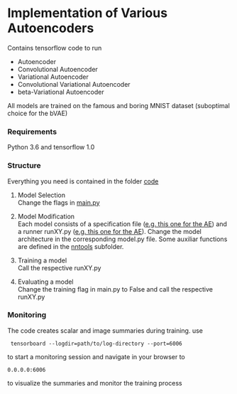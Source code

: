 # Implementation of Various Autoencoders
Contains tensorflow code to run
- Autoencoder
- Convolutional Autoencoder
- Variational Autoencoder
- Convolutional Variational Autoencoder
- beta-Variational Autoencoder

All models are trained on the famous and boring MNIST dataset (suboptimal choice for the bVAE) 

### Requirements
Python 3.6 and tensorflow 1.0  

### Structure
Everything you need is contained in the folder [code](https://github.com/triple-ratamacue/machinelearning_autoencoder_fun/tree/master/code) 
1. Model Selection  
Change the flags in [main.py](https://github.com/triple-ratamacue/machinelearning_autoencoder_fun/tree/master/code/main.py)  
2. Model Modification  
Each model consists of a specification file  ([e.g. this one for the AE](https://github.com/triple-ratamacue/machinelearning_autoencoder_fun/tree/master/code/ae/model.py)) and a runner runXY.py ([e.g. this one for the AE](https://github.com/triple-ratamacue/machinelearning_autoencoder_fun/tree/master/code/ae/runAE.py)). Change the model architecture in the corresponding model.py file.
Some auxiliar functions are defined in the [nntools](https://github.com/triple-ratamacue/machinelearning_autoencoder_fun/tree/master/code/nntools) subfolder. 

3. Training a model  
Call the respective runXY.py  
4. Evaluating a model  
Change the training flag in main.py to False and call the respective runXY.py  

### Monitoring
The code creates scalar and image summaries during training. use 

 ```
  tensorboard --logdir=path/to/log-directory --port=6006
 ```

 to start a monitoring session and navigate in your browser to 

 ```
 0.0.0.0:6006
 ```
to visualize the summaries and monitor the training process